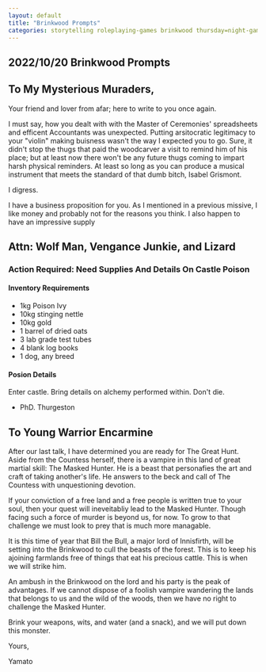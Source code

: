 ```yaml
---
layout: default
title: "Brinkwood Prompts"
categories: storytelling roleplaying-games brinkwood thursday=night-game
---
```


## 2022/10/20 Brinkwood Prompts

## To My Mysterious Muraders,

Your friend and lover from afar; here to write to you once again.

I must say, how you dealt with with the Master of Ceremonies' spreadsheets and efficent Accountants was unexpected. Putting arsitocratic legitimacy to your "violin" making buisness wasn't the way I expected you to go. Sure, it didn't stop the thugs that paid the woodcarver a visit to remind him of his place; but at least now there won't be any future thugs coming to impart harsh physical reminders. At least so long as you can produce a musical instrument that meets the standard of that dumb bitch, Isabel Grismont.

I digress.

I have a business proposition for you. As I mentioned in a previous missive, I like money and probably not for the reasons you think. I also happen to have an impressive supply 

## Attn: Wolf Man, Vengance Junkie, and Lizard
### Action Required: Need Supplies And Details On Castle Poison

#### Inventory Requirements
- 1kg Poison Ivy
- 10kg stinging nettle
- 10kg gold
- 1 barrel of dried oats
- 3 lab grade test tubes
- 4 blank log books
- 1 dog, any breed

#### Posion Details

Enter castle. Bring details on alchemy performed within. Don't die.

- PhD. Thurgeston

## To Young Warrior Encarmine

After our last talk, I have determined you are ready for The Great Hunt. Aside from the Countess herself, there is a vampire in this land of great martial skill: The Masked Hunter. He is a beast that personafies the art and craft of taking another's life. He answers to the beck and call of The Countess with unquestioning devotion.

If your conviction of a free land and a free people is written true to your soul, then your quest will ineveitabliy lead to the Masked Hunter. Though facing such a force of murder is beyond us, for now. To grow to that challenge we must look to prey that is much more managable.

It is this time of year that Bill the Bull, a major lord of Innisfirth, will be setting into the Brinkwood to cull the beasts of the forest. This is to keep his ajoining farmlands free of things that eat his precious cattle. This is when we will strike him.

An ambush in the Brinkwood on the lord and his party is the peak of advantages. If we cannot dispose of a foolish vampire wandering the lands that belongs to us and the wild of the woods, then we have no right to challenge the Masked Hunter.

Brink your weapons, wits, and water (and a snack), and we will put down this monster.

Yours,

Yamato